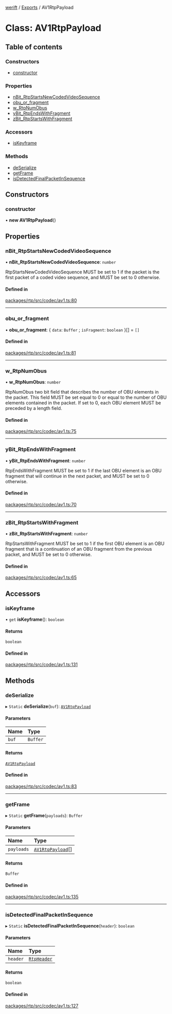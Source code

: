 [werift](../README.md) / [Exports](../modules.md) / AV1RtpPayload

# Class: AV1RtpPayload

## Table of contents

### Constructors

- [constructor](AV1RtpPayload.md#constructor)

### Properties

- [nBit\_RtpStartsNewCodedVideoSequence](AV1RtpPayload.md#nbit_rtpstartsnewcodedvideosequence)
- [obu\_or\_fragment](AV1RtpPayload.md#obu_or_fragment)
- [w\_RtpNumObus](AV1RtpPayload.md#w_rtpnumobus)
- [yBit\_RtpEndsWithFragment](AV1RtpPayload.md#ybit_rtpendswithfragment)
- [zBit\_RtpStartsWithFragment](AV1RtpPayload.md#zbit_rtpstartswithfragment)

### Accessors

- [isKeyframe](AV1RtpPayload.md#iskeyframe)

### Methods

- [deSerialize](AV1RtpPayload.md#deserialize)
- [getFrame](AV1RtpPayload.md#getframe)
- [isDetectedFinalPacketInSequence](AV1RtpPayload.md#isdetectedfinalpacketinsequence)

## Constructors

### constructor

• **new AV1RtpPayload**()

## Properties

### nBit\_RtpStartsNewCodedVideoSequence

• **nBit\_RtpStartsNewCodedVideoSequence**: `number`

RtpStartsNewCodedVideoSequence
MUST be set to 1 if the packet is the first packet of a coded video sequence, and MUST be set to 0 otherwise.

#### Defined in

[packages/rtp/src/codec/av1.ts:80](https://github.com/shinyoshiaki/werift-webrtc/blob/f609bd5a/packages/rtp/src/codec/av1.ts#L80)

___

### obu\_or\_fragment

• **obu\_or\_fragment**: { `data`: `Buffer` ; `isFragment`: `boolean`  }[] = `[]`

#### Defined in

[packages/rtp/src/codec/av1.ts:81](https://github.com/shinyoshiaki/werift-webrtc/blob/f609bd5a/packages/rtp/src/codec/av1.ts#L81)

___

### w\_RtpNumObus

• **w\_RtpNumObus**: `number`

RtpNumObus
two bit field that describes the number of OBU elements in the packet. This field MUST be set equal to 0 or equal to the number of OBU elements contained in the packet. If set to 0, each OBU element MUST be preceded by a length field.

#### Defined in

[packages/rtp/src/codec/av1.ts:75](https://github.com/shinyoshiaki/werift-webrtc/blob/f609bd5a/packages/rtp/src/codec/av1.ts#L75)

___

### yBit\_RtpEndsWithFragment

• **yBit\_RtpEndsWithFragment**: `number`

RtpEndsWithFragment
MUST be set to 1 if the last OBU element is an OBU fragment that will continue in the next packet, and MUST be set to 0 otherwise.

#### Defined in

[packages/rtp/src/codec/av1.ts:70](https://github.com/shinyoshiaki/werift-webrtc/blob/f609bd5a/packages/rtp/src/codec/av1.ts#L70)

___

### zBit\_RtpStartsWithFragment

• **zBit\_RtpStartsWithFragment**: `number`

RtpStartsWithFragment
MUST be set to 1 if the first OBU element is an OBU fragment that is a continuation of an OBU fragment from the previous packet, and MUST be set to 0 otherwise.

#### Defined in

[packages/rtp/src/codec/av1.ts:65](https://github.com/shinyoshiaki/werift-webrtc/blob/f609bd5a/packages/rtp/src/codec/av1.ts#L65)

## Accessors

### isKeyframe

• `get` **isKeyframe**(): `boolean`

#### Returns

`boolean`

#### Defined in

[packages/rtp/src/codec/av1.ts:131](https://github.com/shinyoshiaki/werift-webrtc/blob/f609bd5a/packages/rtp/src/codec/av1.ts#L131)

## Methods

### deSerialize

▸ `Static` **deSerialize**(`buf`): [`AV1RtpPayload`](AV1RtpPayload.md)

#### Parameters

| Name | Type |
| :------ | :------ |
| `buf` | `Buffer` |

#### Returns

[`AV1RtpPayload`](AV1RtpPayload.md)

#### Defined in

[packages/rtp/src/codec/av1.ts:83](https://github.com/shinyoshiaki/werift-webrtc/blob/f609bd5a/packages/rtp/src/codec/av1.ts#L83)

___

### getFrame

▸ `Static` **getFrame**(`payloads`): `Buffer`

#### Parameters

| Name | Type |
| :------ | :------ |
| `payloads` | [`AV1RtpPayload`](AV1RtpPayload.md)[] |

#### Returns

`Buffer`

#### Defined in

[packages/rtp/src/codec/av1.ts:135](https://github.com/shinyoshiaki/werift-webrtc/blob/f609bd5a/packages/rtp/src/codec/av1.ts#L135)

___

### isDetectedFinalPacketInSequence

▸ `Static` **isDetectedFinalPacketInSequence**(`header`): `boolean`

#### Parameters

| Name | Type |
| :------ | :------ |
| `header` | [`RtpHeader`](RtpHeader.md) |

#### Returns

`boolean`

#### Defined in

[packages/rtp/src/codec/av1.ts:127](https://github.com/shinyoshiaki/werift-webrtc/blob/f609bd5a/packages/rtp/src/codec/av1.ts#L127)

